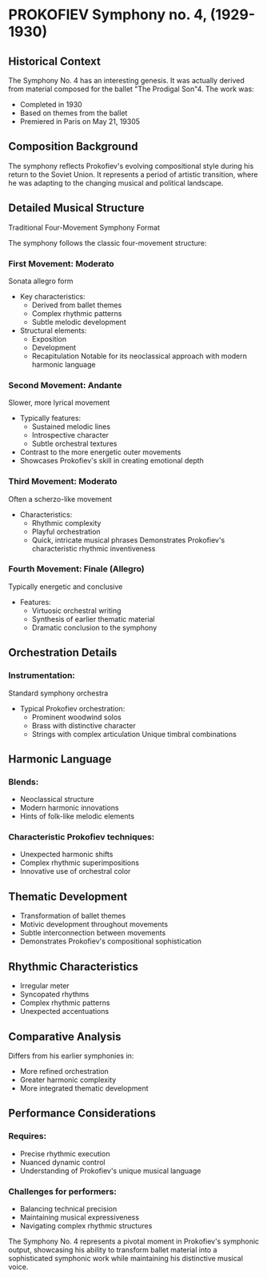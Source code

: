 # PROKOFIEV Symphony no. 4, (1929-1930)

## Historical Context

The Symphony No. 4 has an interesting genesis. It was actually derived from material composed for the ballet "The Prodigal Son"4. The work was:

- Completed in 1930
- Based on themes from the ballet
- Premiered in Paris on May 21, 19305
## Composition Background

The symphony reflects Prokofiev's evolving compositional style during his return to the Soviet Union. It represents a period of artistic transition, where he was adapting to the changing musical and political landscape.

## Detailed Musical Structure

Traditional Four-Movement Symphony Format

The symphony follows the classic four-movement structure:

### First Movement: Moderato
Sonata allegro form
- Key characteristics:
    - Derived from ballet themes
    - Complex rhythmic patterns
    - Subtle melodic development
- Structural elements:
    - Exposition
    - Development
    - Recapitulation
Notable for its neoclassical approach with modern harmonic language
### Second Movement: Andante
Slower, more lyrical movement
- Typically features:
    - Sustained melodic lines
    - Introspective character
    - Subtle orchestral textures
- Contrast to the more energetic outer movements
- Showcases Prokofiev's skill in creating emotional depth
### Third Movement: Moderato
Often a scherzo-like movement
- Characteristics:
    - Rhythmic complexity
    - Playful orchestration
    - Quick, intricate musical phrases
Demonstrates Prokofiev's characteristic rhythmic inventiveness
### Fourth Movement: Finale (Allegro)
Typically energetic and conclusive
- Features:
    - Virtuosic orchestral writing
    - Synthesis of earlier thematic material
    - Dramatic conclusion to the symphony
## Orchestration Details

### Instrumentation:
Standard symphony orchestra
- Typical Prokofiev orchestration:
    - Prominent woodwind solos
    - Brass with distinctive character
    - Strings with complex articulation
Unique timbral combinations
## Harmonic Language

### Blends:
- Neoclassical structure
- Modern harmonic innovations
- Hints of folk-like melodic elements
### Characteristic Prokofiev techniques:
- Unexpected harmonic shifts
- Complex rhythmic superimpositions
- Innovative use of orchestral color
## Thematic Development

- Transformation of ballet themes
- Motivic development throughout movements
- Subtle interconnection between movements
- Demonstrates Prokofiev's compositional sophistication
## Rhythmic Characteristics

- Irregular meter
- Syncopated rhythms
- Complex rhythmic patterns
- Unexpected accentuations
## Comparative Analysis

Differs from his earlier symphonies in:
- More refined orchestration
- Greater harmonic complexity
- More integrated thematic development
## Performance Considerations

### Requires:
- Precise rhythmic execution
- Nuanced dynamic control
- Understanding of Prokofiev's unique musical language
### Challenges for performers:
- Balancing technical precision
- Maintaining musical expressiveness
- Navigating complex rhythmic structures

The Symphony No. 4 represents a pivotal moment in Prokofiev's symphonic output, showcasing his ability to transform ballet material into a sophisticated symphonic work while maintaining his distinctive musical voice.